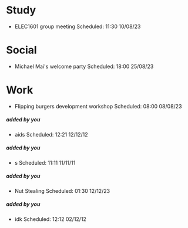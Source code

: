 # Study

- ELEC1601 group meeting Scheduled: 11:30 10/08/23

# Social

- Michael Mai's welcome party Scheduled: 18:00 25/08/23

# Work

- Flipping burgers development workshop Scheduled: 08:00 08/08/23

##### added by you
- aids Scheduled: 12:21 12/12/12

##### added by you
- s Scheduled: 11:11 11/11/11

##### added by you
- Nut Stealing Scheduled: 01:30 12/12/23

##### added by you
- idk Scheduled: 12:12 02/12/12
